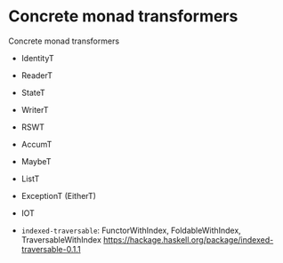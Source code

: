 # Concrete monad transformers

Concrete monad transformers
- IdentityT
- ReaderT
- StateT
- WriterT
- RSWT
- AccumT
- MaybeT
- ListT
- ExceptionT (EitherT)
- IOT




- `indexed-traversable`: FunctorWithIndex, FoldableWithIndex, TraversableWithIndex
https://hackage.haskell.org/package/indexed-traversable-0.1.1
